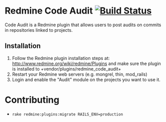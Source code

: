 # Redmine Code Audit [![Build Status](https://travis-ci.org/eXolnet/redmine-code-audit.svg)](https://travis-ci.org/eXolnet/redmine-code-audit)

Code Audit is a Redmine plugin that allows users to post audits on commits in repositories linked to projects.

## Installation

1. Follow the Redmine plugin installation steps at: http://www.redmine.org/wiki/redmine/Plugins and make sure the plugin is installed to +vendor/plugins/redmine_code_audit+
2. Restart your Redmine web servers (e.g. mongrel, thin, mod_rails)
3. Login and enable the "Audit" module on the projects you want to use it.

# Contributing

* `rake redmine:plugins:migrate RAILS_ENV=production`
